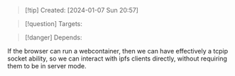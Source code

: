 
>[!tip] Created: [2024-01-07 Sun 20:57]

>[!question] Targets: 

>[!danger] Depends: 

If the browser can run a webcontainer, then we can have effectively a tcpip socket ability, so we can interact with ipfs clients directly, without requiring them to be in server mode.